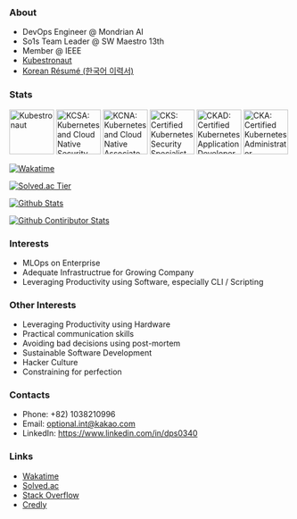 ### About

 - DevOps Engineer @ Mondrian AI
 - So1s Team Leader @ SW Maestro 13th
 - Member @ IEEE
 - [Kubestronaut](https://www.cncf.io/training/kubestronaut/?p=jiho-lee)
 - [Korean Résumé (한국어 이력서)](https://jiho-lee.notion.site/jiho-lee/Jiho-Lee-e2033eeaaf20408b8bec52b41710f592)

### Stats

<!--START_SECTION:badges-->
<a href="https://www.credly.com/badges/3981ee0c-9d04-45c0-804a-416ebb201aa3" title="Kubestronaut"><img src="https://images.credly.com/size/80x80/images/cd6c6449-6814-4613-a2d3-13cf4ac5be4f/image.png" alt="Kubestronaut" width="80" height="80"></a>
<a href="https://www.credly.com/badges/c5dd3992-a033-495a-ab4d-cb1e3680c2a3" title="KCSA: Kubernetes and Cloud Native Security Associate"><img src="https://images.credly.com/size/80x80/images/67dd8a95-8876-4051-9cb9-3d97c204f85a/image.png" alt="KCSA: Kubernetes and Cloud Native Security Associate" width="80" height="80"></a>
<a href="https://www.credly.com/badges/fbf68b62-d30c-40c9-9014-e315e5a71b36" title="KCNA: Kubernetes and Cloud Native Associate"><img src="https://images.credly.com/size/80x80/images/f28f1d88-428a-47f6-95b5-7da1dd6c1000/KCNA_badge.png" alt="KCNA: Kubernetes and Cloud Native Associate" width="80" height="80"></a>
<a href="https://www.credly.com/badges/668c3160-bc6e-43e4-bd3f-5484363b8e12" title="CKS: Certified Kubernetes Security Specialist"><img src="https://images.credly.com/size/80x80/images/9945dfcb-1cca-4529-85e6-db1be3782210/kubernetes-security-specialist-logo2.png" alt="CKS: Certified Kubernetes Security Specialist" width="80" height="80"></a>
<a href="https://www.credly.com/badges/3be9db0e-9109-494b-84bb-9f552c8e9472" title="CKAD: Certified Kubernetes Application Developer"><img src="https://images.credly.com/size/80x80/images/cc8adc83-1dc6-4d57-8e20-22171247e052/blob" alt="CKAD: Certified Kubernetes Application Developer" width="80" height="80"></a>
<a href="https://www.credly.com/badges/e664cecd-f9eb-4d34-81cd-5929e2f02525" title="CKA: Certified Kubernetes Administrator"><img src="https://images.credly.com/size/80x80/images/8b8ed108-e77d-4396-ac59-2504583b9d54/cka_from_cncfsite__281_29.png" alt="CKA: Certified Kubernetes Administrator" width="80" height="80"></a>
<!--END_SECTION:badges-->

[![Wakatime](https://wakatime.com/badge/user/9de25f4f-c88f-4413-beaa-30045b830f19.svg)](https://wakatime.com/@DPS0340)

[![Solved.ac Tier](http://mazassumnida.wtf/api/v2/generate_badge?boj=a891)](https://solved.ac/profile/a891)

[![Github Stats](https://github-readme-stats-dps0340.vercel.app/api?username=DPS0340&hide=contribs&count_private=true&show_icons=true&theme=radical&include_all_commits=true&custom_title=DPS0340's%20Github%20Stats&cache_seconds=86400)](https://github.com/DPS0340)

[![Github Contiributor Stats](https://github-contributor-stats.vercel.app/api?username=dps0340&limit=10&hide=contribs&count_private=true&show_icons=true&theme=radical&include_all_commits=true&custom_title=DPS0340's%20Github%20Stats&cache_seconds=86400)](https://github.com/DPS0340)

### Interests

- MLOps on Enterprise
- Adequate Infrastructrue for Growing Company
- Leveraging Productivity using Software, especially CLI / Scripting

### Other Interests

- Leveraging Productivity using Hardware
- Practical communication skills
- Avoiding bad decisions using post-mortem
- Sustainable Software Development
- Hacker Culture
- Constraining for perfection

### Contacts

- Phone: +82) 1038210996
- Email: optional.int@kakao.com
- LinkedIn: https://www.linkedin.com/in/dps0340

### Links
 - [Wakatime](https://wakatime.com/@DPS0340)
 - [Solved.ac](https://solved.ac/profile/a891)
 - [Stack Overflow](https://stackoverflow.com/users/11853111/jiho-lee)
 - [Credly](https://www.credly.com/users/jiho-lee.fbff17e9)
